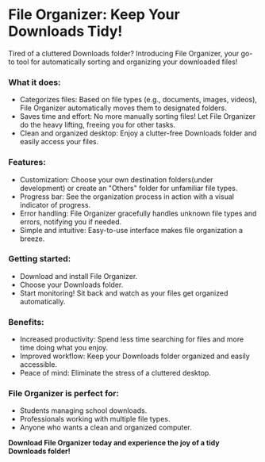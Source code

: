 # File Organizer: Keep Your Downloads Tidy!
Tired of a cluttered Downloads folder? Introducing File Organizer, your go-to tool for automatically sorting and organizing your downloaded files!

### What it does:

- Categorizes files: Based on file types (e.g., documents, images, videos), File Organizer automatically moves them to designated folders.
- Saves time and effort: No more manually sorting files! Let File Organizer do the heavy lifting, freeing you for other tasks.
- Clean and organized desktop: Enjoy a clutter-free Downloads folder and easily access your files.

### Features:

- Customization: Choose your own destination folders(under development) or create an "Others" folder for unfamiliar file types.
- Progress bar: See the organization process in action with a visual indicator of progress.
- Error handling: File Organizer gracefully handles unknown file types and errors, notifying you if needed.
- Simple and intuitive: Easy-to-use interface makes file organization a breeze.


### Getting started:

- Download and install File Organizer.
- Choose your Downloads folder.
- Start monitoring! Sit back and watch as your files get organized automatically.


### Benefits:

- Increased productivity: Spend less time searching for files and more time doing what you enjoy.
- Improved workflow: Keep your Downloads folder organized and easily accessible.
- Peace of mind: Eliminate the stress of a cluttered desktop.


### File Organizer is perfect for:

- Students managing school downloads.
- Professionals working with multiple file types.
- Anyone who wants a clean and organized computer.

**Download File Organizer today and experience the joy of a tidy Downloads folder!**